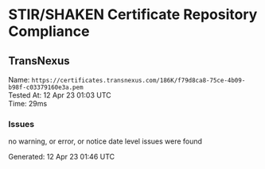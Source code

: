 # STIR/SHAKEN Certificate Repository Compliance

## TransNexus

Name: `https://certificates.transnexus.com/186K/f79d8ca8-75ce-4b09-b98f-c03379160e3a.pem`\
Tested At: 12 Apr 23 01:03 UTC\
Time: 29ms

### Issues

no warning, or error, or notice date level issues were found

Generated: 12 Apr 23 01:46 UTC